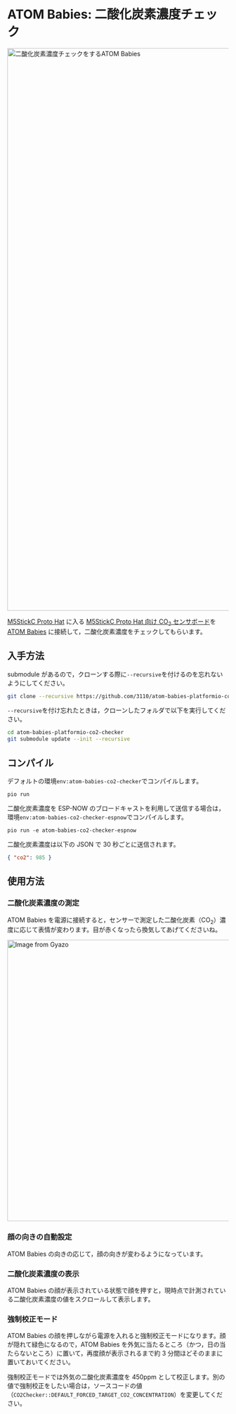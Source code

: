 # ATOM Babies: 二酸化炭素濃度チェック

<a href="https://gyazo.com/78703d4c5b78e80e5e16b9ceb2aba170"><img src="https://i.gyazo.com/78703d4c5b78e80e5e16b9ceb2aba170.jpg" alt="二酸化炭素濃度チェックをするATOM Babies" width="1280"/></a>

[M5StickC Proto Hat](https://shop.m5stack.com/products/m5stickc-proto-hat) に入る [M5StickC Proto Hat 向け CO<sub>2</sub> センサボード](https://mktechlab.net/co2-sensor-board-scd4x/)を[ATOM Babies](https://github.com/3110/atom-babies-arduino) に接続して，二酸化炭素濃度をチェックしてもらいます。

## 入手方法

submodule があるので，クローンする際に`--recursive`を付けるのを忘れないようにしてください。

```bash
git clone --recursive https://github.com/3110/atom-babies-platformio-co2-checker
```

`--recursive`を付け忘れたときは，クローンしたフォルダで以下を実行してください。

```bash
cd atom-babies-platformio-co2-checker
git submodule update --init --recursive
```

## コンパイル

デフォルトの環境`env:atom-babies-co2-checker`でコンパイルします。

```
pio run
```

二酸化炭素濃度を ESP-NOW のブロードキャストを利用して送信する場合は，環境`env:atom-babies-co2-checker-espnow`でコンパイルします。

```
pio run -e atom-babies-co2-checker-espnow
```

二酸化炭素濃度は以下の JSON で 30 秒ごとに送信されます。

```json
{ "co2": 985 }
```

## 使用方法

### 二酸化炭素濃度の測定

ATOM Babies を電源に接続すると，センサーで測定した二酸化炭素（CO<sub>2</sub>）濃度に応じて表情が変わります。目が赤くなったら換気してあげてくださいね。

<a href="https://gyazo.com/5952d07fde8e08046e9b6952194bbf80"><img src="https://i.gyazo.com/5952d07fde8e08046e9b6952194bbf80.png" alt="Image from Gyazo" width="640"/></a>

### 顔の向きの自動設定

ATOM Babies の向きの応じて，顔の向きが変わるようになっています。

### 二酸化炭素濃度の表示

ATOM Babies の顔が表示されている状態で顔を押すと，現時点で計測されている二酸化炭素濃度の値をスクロールして表示します。

### 強制校正モード

ATOM Babies の顔を押しながら電源を入れると強制校正モードになります。顔が隠れて緑色になるので，ATOM Babies を外気に当たるところ（かつ，日の当たらないところ）に置いて，再度顔が表示されるまで約 3 分間ほどそのままに置いておいてください。

強制校正モードでは外気の二酸化炭素濃度を 450ppm として校正します。別の値で強制校正をしたい場合は，ソースコードの値（`CO2Checker::DEFAULT_FORCED_TARGET_CO2_CONCENTRATION`）を変更してください。
